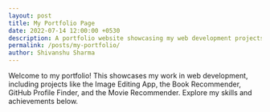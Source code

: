 ```yaml
---
layout: post
title: My Portfolio Page
date: 2022-07-14 12:00:00 +0530
description: A portfolio website showcasing my web development projects.
permalink: /posts/my-portfolio/
author: Shivanshu Sharma
---
```


Welcome to my portfolio! This showcases my work in web development, including projects like the Image Editing App, the Book Recommender, GitHub Profile Finder, and the Movie Recommender. Explore my skills and achievements below.